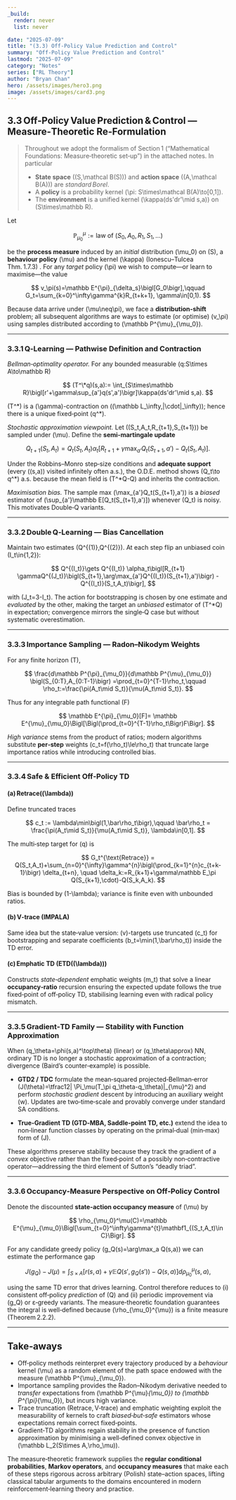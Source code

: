```yaml
---
_build:
  render: never
  list: never

date: "2025-07-09"
title: "(3.3) Off-Policy Value Prediction and Control" 
summary: "Off-Policy Value Prediction and Control"
lastmod: "2025-07-09"
category: "Notes"
series: ["RL Theory"]
author: "Bryan Chan"
hero: /assets/images/hero3.png
image: /assets/images/card3.png
---
```


## 3.3 Off‑Policy Value Prediction & Control — Measure‑Theoretic Re‑Formulation

> Throughout we adopt the formalism of Section 1 (“Mathematical Foundations: Measure‑theoretic set‑up”) in the attached notes. In particular
>
> * **State space** \((S,\mathcal B(S))\) and **action space** \((A,\mathcal B(A))\) are *standard Borel*.
> * A **policy** is a probability kernel \(\pi: S\times\mathcal B(A)\to[0,1]\).
> * The **environment** is a unified kernel \(\kappa(ds'dr'\mid s,a)\) on \(S\times\mathbb R\).&#x20;

Let

$$
\mathbb P^{\mu}_{\mu_0}
:= \text{law of }(S_0,A_0,R_1,S_1,\ldots)
$$

be the **process measure** induced by an *initial* distribution \(\mu_0\) on \(S\), a **behaviour policy** \(\mu\) and the kernel \(\kappa\) (Ionescu–Tulcea Thm. 1.7.3) .
For any *target* policy \(\pi\) we wish to compute—or learn to maximise—the value

$$
v_\pi(s)=\mathbb E^{\pi}_{\delta_s}\bigl[G_0\bigr],\qquad 
G_t=\sum_{k=0}^\infty\gamma^{k}R_{t+k+1}, \gamma\in[0,1).
$$

Because data arrive under \(\mu\neq\pi\), we face a **distribution‑shift** problem; all subsequent algorithms are ways to estimate (or optimise) \(v_\pi\) using samples distributed according to \(\mathbb P^{\mu}_{\mu_0}\).

---

### 3.3.1 Q‑Learning — Pathwise Definition and Contraction

*Bellman‑optimality operator.*
For any bounded measurable \(q:S\times A\to\mathbb R\)

$$
(T^\*q)(s,a):= \int_{S\times\mathbb R}\bigl[r'+\gamma\sup_{a'}q(s',a')\bigr]\kappa(ds'dr'\mid s,a).
$$

\(T^\*\) is a \(\gamma\)-contraction on \((\mathbb L_\infty,\|\cdot\|_\infty)\); hence there is a unique fixed‑point \(q^\*\).

*Stochastic approximation viewpoint.*
Let \((S_t,A_t,R_{t+1},S_{t+1})\) be sampled under \(\mu\).
Define the **semi‑martingale update**

$$
Q_{t+1}(S_t,A_t)
=Q_t(S_t,A_t)
\alpha_t\bigl[R_{t+1}+\gamma\max_{a'}Q_t(S_{t+1},a')-Q_t(S_t,A_t)\bigr].
$$

Under the Robbins–Monro step‑size conditions and **adequate support** (every \((s,a)\) visited infinitely often a.s.), the O.D.E. method shows \(Q_t\to q^\*\) a.s. because the mean field is \(T^\*Q-Q\) and inherits the contraction.

*Maximisation bias.*
The sample max \(\max_{a'}Q_t(S_{t+1},a')\) is a *biased* estimator of \(\sup_{a'}\mathbb E[Q_t(S_{t+1},a')]\) whenever \(Q_t\) is noisy. This motivates Double‑Q variants.

---

### 3.3.2 Double Q‑Learning — Bias Cancellation

Maintain two estimates \(Q^{(1)},Q^{(2)}\).
At each step flip an unbiased coin \(I_t\in\{1,2\}\):

$$
Q^{(I_t)}\gets Q^{(I_t)}
\alpha_t\bigl[R_{t+1}
\gammaQ^{(J_t)}\bigl(S_{t+1},\arg\max_{a'}Q^{(I_t)}(S_{t+1},a')\bigr)
-Q^{(I_t)}(S_t,A_t)\bigr],
$$

with \(J_t=3-I_t\).
The action for bootstrapping is chosen by one estimate and *evaluated* by the other, making the target an *unbiased* estimator of \(T^\*Q\) in expectation; convergence mirrors the single‑Q case but without systematic overestimation.

---

### 3.3.3 Importance Sampling — Radon–Nikodym Weights

For any finite horizon \(T\),

$$
\frac{d\mathbb P^{\pi}_{\mu_0}}{d\mathbb P^{\mu}_{\mu_0}}
\bigl(S_{0:T},A_{0:T-1}\bigr)
=\prod_{t=0}^{T-1}\rho_t,\qquad
\rho_t:=\frac{\pi(A_t\mid S_t)}{\mu(A_t\mid S_t)}.
$$

Thus for any integrable path functional \(F\)

$$
\mathbb E^{\pi}_{\mu_0}[F]=
\mathbb E^{\mu}_{\mu_0}\Bigl[\Bigl(\prod_{t=0}^{T-1}\rho_t\Bigr)F\Bigr].
$$

*High variance* stems from the product of ratios; modern algorithms substitute **per‑step** weights \(c_t=f(\rho_t)\le\rho_t\) that truncate large importance ratios while introducing controlled bias.

---

### 3.3.4 Safe & Efficient Off‑Policy TD

#### (a) Retrace\((\lambda)\)

Define truncated traces

$$
c_t := \lambda\min\bigl(1,\bar\rho_t\bigr),\qquad
\bar\rho_t = \frac{\pi(A_t\mid S_t)}{\mu(A_t\mid S_t)}, \lambda\in[0,1].
$$

The multi‑step target for \(q\) is

$$
G_t^{\text{Retrace}} =
Q(S_t,A_t)+\sum_{n=0}^{\infty}\gamma^{n}\bigl(\prod_{k=1}^{n}c_{t+k-1}\bigr)
\delta_{t+n},
\quad
\delta_k:=R_{k+1}+\gamma\mathbb E_\pi Q(S_{k+1},\cdot)-Q(S_k,A_k).
$$

Bias is bounded by \(1-\lambda\); variance is finite even with unbounded ratios.

#### (b) V‑trace (IMPALA)

Same idea but the state‑value version:   \(v\)-targets use truncated \(c_t\) for bootstrapping and separate coefficients \(b_t=\min(1,\bar\rho_t)\) inside the TD error.

#### (c) Emphatic TD (ETD\((\lambda)\))

Constructs *state‑dependent* emphatic weights \(m_t\) that solve a linear **occupancy‑ratio** recursion ensuring the expected update follows the true fixed‑point of off‑policy TD, stabilising learning even with radical policy mismatch.

---

### 3.3.5 Gradient‑TD Family — Stability with Function Approximation

When \(q_\theta=\phi(s,a)^\top\theta\) (linear) or \(q_\theta\approx\) NN, ordinary TD is no longer a stochastic approximation of a contraction; divergence (Baird’s counter‑example) is possible.

* **GTD2 / TDC** formulate the mean‑squared projected‑Bellman‑error
  \(J(\theta)=\tfrac12\| \Pi_\mu(T_\pi q_\theta-q_\theta)\|_{\mu}^2\)
  and perform *stochastic gradient* descent by introducing an auxiliary weight \(w\).
  Updates are two‑time‑scale and provably converge under standard SA conditions.

* **True‑Gradient TD (GTD‑MBA, Saddle‑point TD, etc.)** extend the idea to non‑linear function classes by operating on the primal‑dual (min‑max) form of \(J\).

These algorithms preserve stability because they track the gradient of a *convex* objective rather than the fixed‑point of a possibly non‑contractive operator—addressing the third element of Sutton’s “deadly triad”.&#x20;

---

### 3.3.6 Occupancy‑Measure Perspective on Off‑Policy Control

Denote the discounted **state‑action occupancy measure** of \(\mu\) by

$$
\rho_{\mu_0}^\mu(C)=\mathbb E^{\mu}_{\mu_0}\Bigl[\sum_{t=0}^\infty\gamma^{t}\mathbf1_{(S_t,A_t)\in C}\Bigr].
$$

For any candidate greedy policy \(g_Q(s)=\arg\max_a Q(s,a)\) we can estimate the performance gap

$$
J(g_Q)-J(\mu)=\int_{S\times A}\bigl[r(s,a)+\gamma\mathbb E Q(s',g_Q(s'))-Q(s,a)\bigr]
d\rho_{\mu_0}^{\mu}(s,a),
$$

using the same TD error that drives learning. Control therefore reduces to (i) consistent off‑policy *prediction* of \(Q\) and (ii) periodic improvement via \(g_Q\) or ε‑greedy variants. The measure‑theoretic foundation guarantees the integral is well‑defined because \(\rho_{\mu_0}^{\mu}\) is a finite measure (Theorem 2.2.2).&#x20;

---

## Take‑aways

* Off‑policy methods reinterpret every trajectory produced by a *behaviour* kernel \(\mu\) as a random element of the path space endowed with the measure \(\mathbb P^{\mu}_{\mu_0}\).
* Importance sampling provides the Radon–Nikodym derivative needed to *transfer* expectations from \(\mathbb P^{\mu}_{\mu_0}\) to \(\mathbb P^{\pi}_{\mu_0}\), but incurs high variance.
* Trace truncation (Retrace, V‑trace) and emphatic weighting exploit the measurability of kernels to craft *biased‑but‑safe* estimators whose expectations remain correct fixed‑points.
* Gradient‑TD algorithms regain stability in the presence of function approximation by minimising a well‑defined convex objective in \(\mathbb L_2(S\times A,\rho_\mu)\).

The measure‑theoretic framework supplies the **regular conditional probabilities**, **Markov operators**, and **occupancy measures** that make each of these steps rigorous across arbitrary (Polish) state–action spaces, lifting classical tabular arguments to the domains encountered in modern reinforcement‑learning theory and practice.
